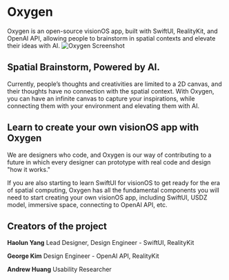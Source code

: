 # Oxygen
Oxygen is an open-source visionOS app, built with SwiftUI, RealityKit, and OpenAI API, allowing people to brainstorm in spatial contexts and elevate their ideas with AI.
![Oxygen Screenshot](https://github.com/haolunyang/Oxygen/assets/104784012/7d0fd2dd-f8a6-4e92-8471-054445528d26)

## Spatial Brainstorm, Powered by AI.
Currently, people’s thoughts and creativities are limited to a 2D canvas, and their thoughts have no connection with the spatial context. With Oxygen, you can have an infinite canvas to capture your inspirations, while connecting them with your environment and elevating them with AI.

## Learn to create your own visionOS app with Oxygen
We are designers who code, and Oxygen is our way of contributing to a future in which every designer can prototype with real code and design "how it works."

If you are also starting to learn SwiftUI for visionOS to get ready for the era of spatial computing, Oxygen has all the fundamental components you will need to start creating your own visionOS app, including SwiftUI, USDZ model, immersive space, connecting to OpenAI API, etc.

## Creators of the project
**Haolun Yang**
Lead Designer, Design Engineer - SwiftUI, RealityKit

**George Kim**
Design Engineer - OpenAI API, RealityKit

**Andrew Huang**
Usability Researcher
